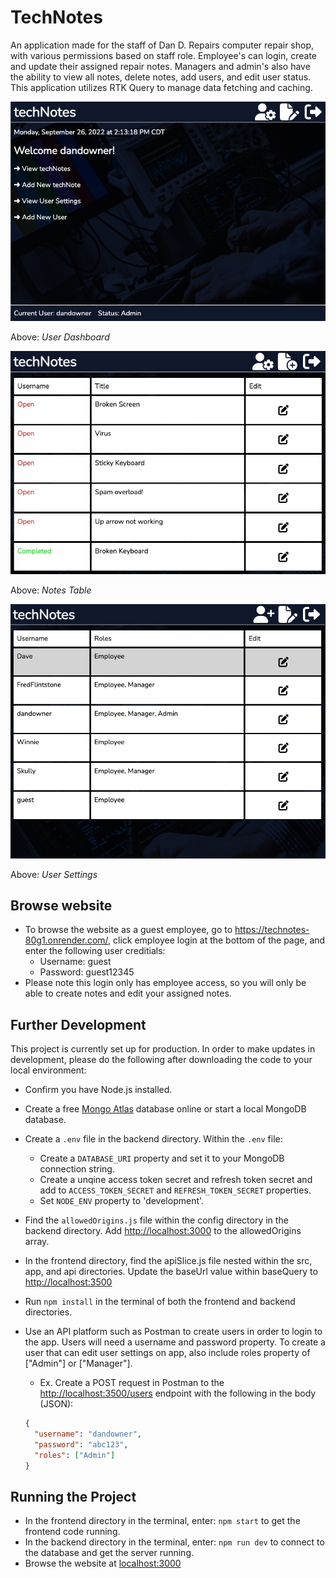 # TechNotes

An application made for the staff of Dan D. Repairs computer repair shop, with various permissions based on staff role. Employee's can login, create and update their assigned repair notes. Managers and admin's also have the ability to view all notes, delete notes, add users, and edit user status. This application utilizes RTK Query to manage data fetching and caching.

<img src="./dash.png" alt="techNotes dash" width="600">

Above: *User Dashboard*

<img src="./notes.png" alt="notes table" width="600">

Above: *Notes Table*

<img src="./users.png" alt="users settings" width="600">

Above: *User Settings*

## Browse website

* To browse the website as a guest employee, go to <https://technotes-80g1.onrender.com/>, click employee login at the bottom of the page, and enter the following user creditials:
  * Username: guest
  * Password: guest12345
* Please note this login only has employee access, so you will only be able to create notes and edit your assigned notes.

## Further Development

This project is currently set up for production. In order to make updates in development, please do the following after downloading the code to your local environment:

* Confirm you have Node.js installed.
* Create a free [Mongo Atlas](https://www.mongodb.com/atlas/database) database online or start a local MongoDB database.
* Create a `.env` file in the backend directory. Within the `.env` file:
  * Create a `DATABASE_URI` property and set it to your MongoDB connection string.
  * Create a unqine access token secret and refresh token secret and add to `ACCESS_TOKEN_SECRET` and `REFRESH_TOKEN_SECRET` properties.
  * Set `NODE_ENV` property to 'development'.
* Find the `allowedOrigins.js` file within the config directory in the backend directory. Add <http://localhost:3000> to the allowedOrigins array.
* In the frontend directory, find the apiSlice.js file nested within the src, app, and api directories. Update the baseUrl value within baseQuery to <http://localhost:3500>
* Run `npm install` in the terminal of both the frontend and backend directories.
* Use an API platform such as Postman to create users in order to login to the app. Users will need a username and password property. To create a user that can edit user settings on app, also include roles property of ["Admin"] or ["Manager"].
  * Ex. Create a POST request in Postman to the <http://localhost:3500/users> endpoint with the following in the body (JSON):

  ```json
  {
    "username": "dandowner",
    "password": "abc123",
    "roles": ["Admin"]
  }
  ```

## Running the Project

* In the frontend directory in the terminal, enter: `npm start` to get the frontend code running.
* In the backend directory in the terminal, enter: `npm run dev` to connect to the database and get the server running.
* Browse the website at [localhost:3000](http://localhost:3000)
